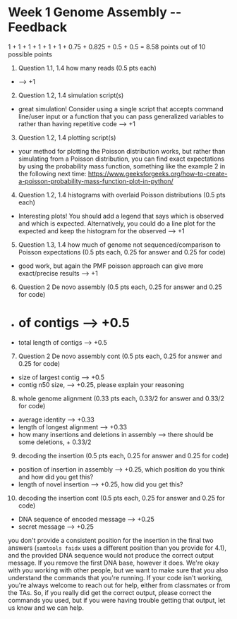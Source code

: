 # Week 1 Genome Assembly -- Feedback

1 + 1 + 1 + 1 + 1 + 1 + 0.75 + 0.825 + 0.5 + 0.5 = 8.58 points out of 10 possible points

1. Question 1.1, 1.4 how many reads (0.5 pts each)

  * --> +1

2. Question 1.2, 1.4 simulation script(s)

  * great simulation! Consider using a single script that accepts command line/user input or a function that you can pass generalized variables to rather than having repetitive code --> +1

3. Question 1.2, 1.4 plotting script(s)

  * your method for plotting the Poisson distribution works, but rather than simulating from a Poisson distribution, you can find exact expectations by using the probability mass function, something like the example 2 in the following next time: https://www.geeksforgeeks.org/how-to-create-a-poisson-probability-mass-function-plot-in-python/

4. Question 1.2, 1.4 histograms with overlaid Poisson distributions (0.5 pts each)

  * Interesting plots! You should add a legend that says which is observed and which is expected. Alternatively, you could do a line plot for the expected and keep the histogram for the observed --> +1

5. Question 1.3, 1.4 how much of genome not sequenced/comparison to Poisson expectations (0.5 pts each, 0.25 for answer and 0.25 for code)

  * good work, but again the PMF poisson approach can give more exact/precise results --> +1

6. Question 2 De novo assembly (0.5 pts each, 0.25 for answer and 0.25 for code)

  * # of contigs --> +0.5
  * total length of contigs --> +0.5

7. Question 2 De novo assembly cont (0.5 pts each, 0.25 for answer and 0.25 for code)

  * size of largest contig --> +0.5
  * contig n50 size, --> +0.25, please explain your reasoning

8. whole genome alignment (0.33 pts each, 0.33/2 for answer and 0.33/2 for code)

  * average identity --> +0.33
  * length of longest alignment --> +0.33
  * how many insertions and deletions in assembly --> there should be some deletions, + 0.33/2

9. decoding the insertion (0.5 pts each, 0.25 for answer and 0.25 for code)

  * position of insertion in assembly --> +0.25, which position do you think and how did you get this?
  * length of novel insertion --> +0.25, how did you get this?

10. decoding the insertion cont (0.5 pts each, 0.25 for answer and 0.25 for code)

  * DNA sequence of encoded message --> +0.25
  * secret message --> +0.25

  you don't provide a consistent position for the insertion in the final two answers (`samtools faidx` uses a different position than you provide for 4.1), and the provided DNA sequence would not produce the correct output message. If you remove the first DNA base, however it does. We're okay with you working with other people, but we want to make sure that you also understand the commands that you're running. If your code isn't working, you're always welcome to reach out for help, either from classmates or from the TAs. So, if you really did get the correct output, please correct the commands you used, but if you were having trouble getting that output, let us know and we can help.
